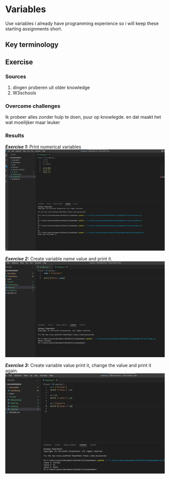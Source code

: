# Variables
Use variables
i already have programming experience so i will keep these starting assignments short.

## Key terminology




## Exercise
### Sources
1. dingen proberen uit older knowledge
2. W3schools


### Overcome challenges
Ik probeer alles zonder hulp te doen, puur op knowlegde. en dat maakt het wat moeilijker maar leuker

### Results

***Exercise 1:*** Print numerical variables
![SS](/00_includes/python%20pics%201%2C2%2C3%2C4/variables1.png)

***Exercise 2:*** Create variable name value and print it.
![SS](/00_includes/python%20pics%201%2C2%2C3%2C4/variables%202.png)


***Exercise 3:*** Create variable value print it, change the value and print it again.
![SS](/00_includes/python%20pics%201%2C2%2C3%2C4/variables3.png)


